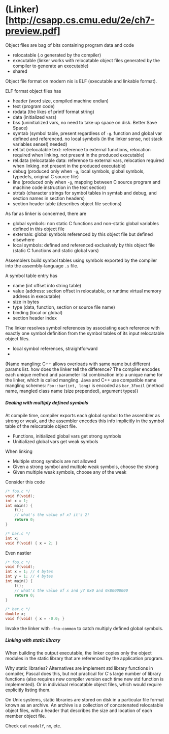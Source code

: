 # (Linker)[http://csapp.cs.cmu.edu/2e/ch7-preview.pdf]

Object files are bag of bits containing program data and code
* relocatable (.o generated by the compiler)
* executable (linker works with relocatable object files generated by the compiler to generate an executable)
* shared

Object file format on modern nix is ELF (executable and linkable format).

ELF format object files has
* header (word size, compiled machine endian)
* text (program code)
* rodata (the likes of printf format string)
* data (initialized vars)
* bss (uninitialized vars, no need to take up space on disk. Better Save Space)
* symtab (symbol table, present regardless of `-g`. function and global var defined and referenced. no local symbols (in the linker sense, not stack variables sense!) needed)
* rel.txt (relocatable text: reference to external functions, relocation required when linking. not present in the produced executable)
* rel.data (relocatable data: reference to external vars, relocation required when linking. not present in the produced executable)
* debug (produced only when `-g`, local symbols, global symbols, typedefs, original C source file)
* line (produced only when `-g`, mapping between C source program and machine code instruction in the text section)
* strtab (character strings for symbol tables in symtab and debug, and section names in section headers)
* section header table (describes object file sections)

As far as linker is concerned, there are
* global symbols: non static C functions and non-static global variables defined in this object file
* externals: global symbols referenced by this object file but defined elsewhere
* local symbols: defined and referenced exclusively by this object file (static C functions and static global vars)

Assemblers build symbol tables using symbols exported by the compiler into the assembly-language `.s` file.

A symbol table entry has
* name (int offset into string table)
* value (address: section offset in relocatable, or runtime virtual memory address in executable)
* size in bytes
* type (data, function, section or source file name)
* binding (local or global)
* section header index

The linker resolves symbol references by associating each reference with exactly one symbol definition from the symbol tables of its input relocatable object files.
* local symbol references, straightforward
* 

(Name mangling: C++ allows overloads with same name but different params list. how does the linker tell the difference? The compiler encodes each unique method and parameter list combination into a unique name for the linker, which is called mangling. Java and C++ use compatible name mangling schemes: `Foo::bar(int, long)` is encoded as `bar_3Fooil` (method name, mangled class name (size prepended), argument types))

##### Dealing with multiply defined symbols

At compile time, compiler exports each global symbol to the assembler as strong or weak, and the assembler encodes this info implicitly in the symbol table of the relocatable object file.
* Functions, initialized global vars get strong symbols
* Unitialized global vars get weak symbols

When linking
* Multiple strong symbols are not allowed
* Given a strong symbol and multiple weak symbols, choose the strong
* Given multiple weak symbols, choose any of the weak

Consider this code
```cpp
/* foo.c */
void f(void);
int x = 1;
int main() {
    f();
    // what's the value of x? it's 2!
    return 0;
}

/* bar.c */
int x;
void f(void) { x = 2; }
```

Even nastier
```cpp
/* foo.c */
void f(void);
int x = 1; // 4 bytes
int y = 1; // 4 bytes
int main() {
    f();
    // what's the value of x and y? 0x0 and 0x80000000
    return 0;
}

/* bar.c */
double x;
void f(void) { x = -0.0; }
```
Invoke the linker with `-fno-common` to catch multiply defined global symbols.

##### Linking with static library

When building the output executable, the linker copies only the object modules in the static library that are referenced by the application program.

Why static libraries?
Alternatives are implement std library functions in compiler, Pascal does this, but not practical for C's large number of library functions (also requires new compiler version each time new std function is implemented).
Or in individual relocatable object files, which would require explicitly listing them.

On Unix systems, static libraries are stored on disk in a particular file format known as an archive.
An archive is a collection of concatenated relocatable object files, with a header that describes the size and location of each member object file.


Check out `readelf`, `nm`, etc.
